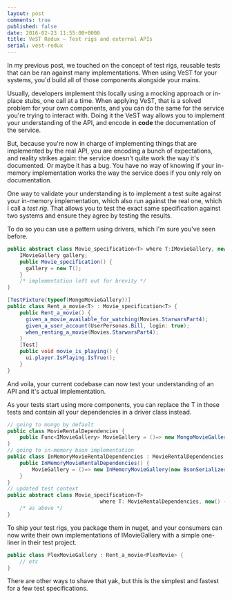 ```yaml
---
layout: post
comments: true
published: false
date: 2016-02-23 11:55:00+0000
title: VeST Redux – Test rigs and external APIs
serial: vest-redux
---
```


In my previous post, we touched on the concept of test rigs, reusable tests that can be ran against many implementations. When using VeST for your systems, you'd build all of those components alongside your mains.

Usually, developers implement this locally using a mocking approach or in-place stubs, one call at a time. When applying VeST, that is a solved problem for your own components, and you can do the same for the service you're trying to interact with. Doing it the VeST way allows you to implement your understanding of the API, and encode in **code** the documentation of the service.

But, because you're now in charge of implementing things that are implemented by the real API, you are encoding a bunch of expectations, and reality strikes again: the service doesn't quite work the way it's documented. Or maybe it has a bug. You have no way of knowing if your in-memory implementation works the way the service does if you only rely on documentation.

One way to validate your understanding is to implement a test suite against your in-memory implementation, which also run against the real one, which I call a *test rig*. That allows you to test the exact same specification against two systems and ensure they agree by testing the results.

To do so you can use a pattern using drivers, which I'm sure you've seen before.

```csharp
public abstract class Movie_specification<T> where T:IMovieGallery, new() {
	IMovieGallery gallery;
	public Movie_specification() {
	  gallery = new T();
	}
	/* implementation left out for brevity */
}

[TestFixture(typeof(MongoMovieGallery))]
public class Rent_a_movie<T> : Movie_specification<T> {
	public Rent_a_movie() {
	  given_a_movie_available_for_watching(Movies.StarwarsPart4);
	  given_a_user_account(UserPersonas.Bill, login: true);
	  when_renting_a_movie(Movies.StarwarsPart4);
	}
	[Test]
	public void movie_is_playing() {
	  ui.player.IsPlaying.IsTrue();
	}
}
```

And voila, your current codebase can now test your understanding of an API and it's actual implementation.

As your tests start using more components, you can replace the T in those tests and contain all your dependencies in a driver class instead.


```csharp
// going to mongo by default
public class MovieRentalDependencies {
	public Func<IMovieGallery> MovieGallery = ()=> new MongoMovieGallery();
}
// going to in-memory bson implementation
public class InMemoryMovieRentalDependencies : MovieRentalDependencies {
	public InMemoryMovieRentalDependencies() {
		MovieGallery = ()=> new InMemoryMovieGallery(new BsonSerializer());
	}
}
// updated test context
public abstract class Movie_specification<T>
							  where T: MovieRentalDependencies, new() {
	/* as above */
}
```

To ship your test rigs, you package them in nuget, and your consumers can now write their own implementations of IMovieGallery with a simple one-liner in their test project.

```csharp
public class PlexMovieGallery : Rent_a_movie<PlexMovie> {
	// etc
}
```

There are other ways to shave that yak, but this is the simplest and fastest for a few test specifications.
